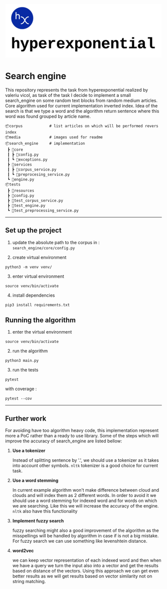 
![alt text](media/logo.png)

# Search engine 
This repository represents the task from hyperexponential realized by valeriu vicol, as task of the task I decide to implement a small search_engine
on some random text blocks from random medium articles. Core algorithm used for current implementation inverted index. Idea of the search is that we type a word and the algorithm
return sentence where this word was found grouped by article name.

```dif
📦corpus            # list articles on which will be performed revers index
📦media             # images used for readme
📦search_engine     # implementation
 ┣ 📂core
 ┃ ┣ 📜config.py
 ┃ ┗ 📜exceptions.py
 ┣ 📂services
 ┃ ┣ 📜corpus_service.py
 ┃ ┗ 📜preprocesing_service.py
 ┗ 📜engine.py
📦tests
 ┣ 📂resources          
 ┣ 📜config.py
 ┣ 📜test_corpus_service.py
 ┣ 📜test_engine.py
 ┗ 📜test_preprocessing_service.py
```
---
## Set up the project
1. update the absolute path to the corpus in :
```search_engine/core/config.py```

2. create virtual environment
```shell
python3 -m venv venv/
```
3. enter virtual environment
```shell
source venv/bin/activate
```
4. install dependencies 
```shell
pip3 install requirements.txt
```
## Running the algorithm


1. enter the virtual environment
```shell
source venv/bin/activate
```

2. run the algorithm
```shell
python3 main.py
```

3. run the tests
```shell
pytest
```
with coverage : 
```shell
pytest --cov
```




---
## Further work
For avoiding have too algorithm heavy code, this implementation represent more a PoC rather than a ready to use library. Some of the steps 
which will improve the accuracy of search_engine are listed bellow:

1. **Use a tokenizer**

    Instead of splitting sentence by '.', we should use a tokenizer as it takes into account other symbols.
    ```nltk``` tokenizer is a good choice for current task. 

2. **Use a word stemming**

    In current example algorithm won't make difference between cloud and clouds and will index them as 2 different words. In order to avoid it we should use a word stemming for 
    indexed word and for words on which we are searching. Like this we will increase the accuracy of the engine. ```nltk``` also have this functionality

3. **Implement fuzzy search**

    fuzzy searching might also a good improvement of the algorithm as the misspellings will
    be handled by algorithm in case if is not a big mistake. For fuzzy search we can use 
    something like levenshtein distance.

4. **word2vec**

    we can keep vector representation of each indexed word and then when we have a query we turn the input also into a vector and get the results based on distance of the vectors. Using this approach we can get even better results as we will get results based on vector similarity not on string matching.